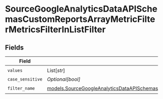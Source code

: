 # SourceGoogleAnalyticsDataAPISchemasCustomReportsArrayMetricFilterMetricsFilterInListFilter


## Fields

| Field                                                                                                                                                                                                                            | Type                                                                                                                                                                                                                             | Required                                                                                                                                                                                                                         | Description                                                                                                                                                                                                                      |
| -------------------------------------------------------------------------------------------------------------------------------------------------------------------------------------------------------------------------------- | -------------------------------------------------------------------------------------------------------------------------------------------------------------------------------------------------------------------------------- | -------------------------------------------------------------------------------------------------------------------------------------------------------------------------------------------------------------------------------- | -------------------------------------------------------------------------------------------------------------------------------------------------------------------------------------------------------------------------------- |
| `values`                                                                                                                                                                                                                         | List[*str*]                                                                                                                                                                                                                      | :heavy_check_mark:                                                                                                                                                                                                               | N/A                                                                                                                                                                                                                              |
| `case_sensitive`                                                                                                                                                                                                                 | *Optional[bool]*                                                                                                                                                                                                                 | :heavy_minus_sign:                                                                                                                                                                                                               | N/A                                                                                                                                                                                                                              |
| `filter_name`                                                                                                                                                                                                                    | [models.SourceGoogleAnalyticsDataAPISchemasCustomReportsArrayMetricFilterMetricsFilter2ExpressionsFilterName](../models/sourcegoogleanalyticsdataapischemascustomreportsarraymetricfiltermetricsfilter2expressionsfiltername.md) | :heavy_check_mark:                                                                                                                                                                                                               | N/A                                                                                                                                                                                                                              |